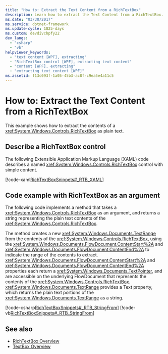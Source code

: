 ```yaml
---
title: "How to: Extract the Text Content from a RichTextBox"
description: Learn how to extract the Text Content from a RichTextBox.
ms.date: "03/30/2017"
ms.service: dotnet-framework
ms.update-cycle: 1825-days
ms.custom: devdivchpfy22
dev_langs:
  - "csharp"
  - "vb"
helpviewer_keywords:
  - "text content [WPF], extracting"
  - "RichTextBox control [WPF], extracting text content"
  - "content [WPF], extracting"
  - "extracting text content [WPF]"
ms.assetid: f13c093f-1a05-45b3-ac8f-c9ea5e4a11c5
---
```

# How to: Extract the Text Content from a RichTextBox

This example shows how to extract the contents of a <xref:System.Windows.Controls.RichTextBox> as plain text.

## Describe a RichTextBox control

The following Extensible Application Markup Language (XAML) code describes a named <xref:System.Windows.Controls.RichTextBox> control with simple content.

[!code-xaml[RichTextBoxSnippets#_RTB_XAML](~/samples/snippets/csharp/VS_Snippets_Wpf/RichTextBoxSnippets/CSharp/Window1.xaml#_rtb_xaml)]

## Code example with RichTextBox as an argument

The following code implements a method that takes a <xref:System.Windows.Controls.RichTextBox> as an argument, and returns a string representing the plain text contents of the <xref:System.Windows.Controls.RichTextBox>.

The method creates a new <xref:System.Windows.Documents.TextRange> from the contents of the <xref:System.Windows.Controls.RichTextBox>, using the <xref:System.Windows.Documents.FlowDocument.ContentStart%2A> and <xref:System.Windows.Documents.FlowDocument.ContentEnd%2A> to indicate the range of the contents to extract.  <xref:System.Windows.Documents.FlowDocument.ContentStart%2A> and <xref:System.Windows.Documents.FlowDocument.ContentEnd%2A> properties each return a <xref:System.Windows.Documents.TextPointer>, and are accessible on the underlying FlowDocument that represents the contents of the <xref:System.Windows.Controls.RichTextBox>.  <xref:System.Windows.Documents.TextRange> provides a Text property, which returns the plain text portions of the <xref:System.Windows.Documents.TextRange> as a string.

[!code-csharp[RichTextBoxSnippets#_RTB_StringFrom](~/samples/snippets/csharp/VS_Snippets_Wpf/RichTextBoxSnippets/CSharp/Window1.xaml.cs#_rtb_stringfrom)]
[!code-vb[RichTextBoxSnippets#_RTB_StringFrom](~/samples/snippets/visualbasic/VS_Snippets_Wpf/RichTextBoxSnippets/visualbasic/window1.xaml.vb#_rtb_stringfrom)]

## See also

- [RichTextBox Overview](richtextbox-overview.md)
- [TextBox Overview](textbox-overview.md)
